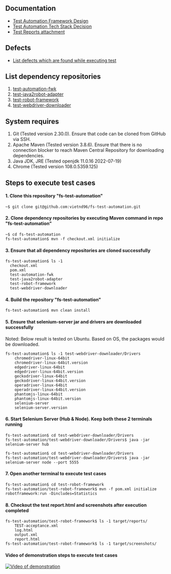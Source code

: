 ## Documentation
* [Test Automation Framework Design](https://drive.google.com/file/d/1rBKc4p7IKA5iQXBX6F2gbWUtoq6sY1D9/view?usp=sharing)
* [Test Automation Tech Stack Decision](https://drive.google.com/file/d/125eQoai7GzwMWq6vDXe5K2Hum-WmNyzj/view?usp=sharing)
* [Test Reports attachment](https://drive.google.com/drive/folders/1ry2Hzd_Fb2uhLah_0djUtewlAcR2GkpD?usp=sharing)

## Defects
* [List defects which are found while executing test](https://github.com/vietnd96/fs-test-automation/issues)

## List dependency repositories

1. [test-automation-fwk](https://github.com/vietnd96/test-automation-fwk)
2. [test-java2robot-adapter](https://github.com/vietnd96/test-java2robot-adapter)
3. [test-robot-framework](https://github.com/vietnd96/test-robot-framework)
4. [test-webdriver-downloader](https://github.com/vietnd96/test-webdriver-downloader)

## System requires

1. Git (Tested version 2.30.0). Ensure that code can be cloned from GitHub via SSH.
2. Apache Maven (Tested version 3.8.6). Ensure that there is no connection blocker to reach Maven Central Repository for
   downloading dependencies.
3. Java JDK, JRE (Tested openjdk 11.0.16 2022-07-19)
4. Chrome (Tested version 108.0.5359.125)

## Steps to execute test cases

#### 1. Clone this repository "fs-test-automation"

```shell
~$ git clone git@github.com:vietnd96/fs-test-automation.git
```

#### 2. Clone dependency repositories by executing Maven command in repo "fs-test-automation"

```shell
~$ cd fs-test-automation
fs-test-automation$ mvn -f checkout.xml initialize
```

#### 3. Ensure that all dependency repositories are cloned successfully

```shell
fs-test-automation$ ls -1
  checkout.xml
  pom.xml
  test-automation-fwk
  test-java2robot-adapter
  test-robot-framework
  test-webdriver-downloader
```

#### 4. Build the repository "fs-test-automation"

```shell
fs-test-automation$ mvn clean install
```

#### 5. Ensure that selenium-server jar and drivers are downloaded successfully

Noted: Below result is tested on Ubuntu. Based on OS, the packages would be downloaded.

```shell
fs-test-automation$ ls -1 test-webdriver-downloader/Drivers
    chromedriver-linux-64bit
    chromedriver-linux-64bit.version
    edgedriver-linux-64bit
    edgedriver-linux-64bit.version
    geckodriver-linux-64bit
    geckodriver-linux-64bit.version
    operadriver-linux-64bit
    operadriver-linux-64bit.version
    phantomjs-linux-64bit
    phantomjs-linux-64bit.version
    selenium-server
    selenium-server.version
```

#### 6. Start Selenium Server (Hub & Node). Keep both these 2 terminals running

```shell
fs-test-automation$ cd test-webdriver-downloader/Drivers
fs-test-automation/test-webdriver-downloader/Drivers$ java -jar selenium-server hub
```

```shell
fs-test-automation$ cd test-webdriver-downloader/Drivers
fs-test-automation/test-webdriver-downloader/Drivers$ java -jar selenium-server node --port 5555
```

#### 7. Open another terminal to execute test cases

```shell
fs-test-automation$ cd test-robot-framework
fs-test-automation/test-robot-framework$ mvn -f pom.xml initialize robotframework:run -Dincludes=Statistics
```

#### 8. Checkout the test report.html and screenshots after execution completed

```shell
fs-test-automation/test-robot-framework$ ls -1 target/reports/
    TEST-acceptance.xml
    log.html
    output.xml
    report.html
fs-test-automation/test-robot-framework$ ls -1 target/screenshots/
```

#### Video of demonstration steps to execute test cases

[![Video of demonstration](https://img.youtube.com/vi/bNN0VEqlRMc/maxresdefault.jpg)](https://youtu.be/bNN0VEqlRMc)
